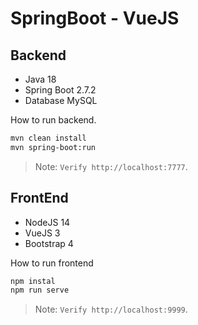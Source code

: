 # SpringBoot - VueJS

## Backend
- Java 18
- Spring Boot 2.7.2
- Database MySQL

How to run backend.

```sh
mvn clean install
mvn spring-boot:run
```
> Note: `Verify http://localhost:7777`.

## FrontEnd
- NodeJS 14
- VueJS 3
- Bootstrap 4

How to run frontend
```sh
npm instal
npm run serve
```


> Note: `Verify http://localhost:9999`.
